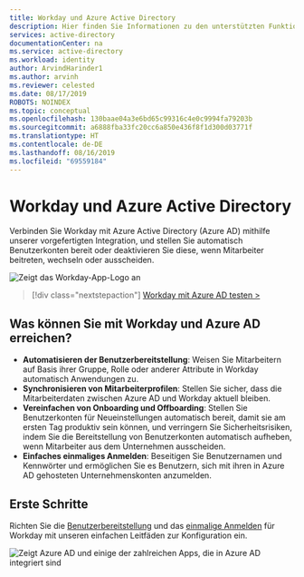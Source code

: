 ```yaml
---
title: Workday und Azure Active Directory
description: Hier finden Sie Informationen zu den unterstützten Funktionen und zu den ersten Schritten.
services: active-directory
documentationCenter: na
ms.service: active-directory
ms.workload: identity
author: ArvindHarinder1
ms.author: arvinh
ms.reviewer: celested
ms.date: 08/17/2019
ROBOTS: NOINDEX
ms.topic: conceptual
ms.openlocfilehash: 130baae04a3e6bd65c99316c4e0c9994fa79203b
ms.sourcegitcommit: a6888fba33fc20cc6a850e436f8f1d300d03771f
ms.translationtype: HT
ms.contentlocale: de-DE
ms.lasthandoff: 08/16/2019
ms.locfileid: "69559184"
---
```

# <a name="workday-and-azure-active-directory"></a>Workday und Azure Active Directory

Verbinden Sie Workday mit Azure Active Directory (Azure AD) mithilfe unserer vorgefertigten Integration, und stellen Sie automatisch Benutzerkonten bereit oder deaktivieren Sie diese, wenn Mitarbeiter beitreten, wechseln oder ausscheiden.

![Zeigt das Workday-App-Logo an](./media/workday.png)

> [!div class="nextstepaction"]
> [Workday mit Azure AD testen >](https://aka.ms/WorkdayTryItNow)

## <a name="what-can-you-do-with-workday-and-azure-ad"></a>Was können Sie mit Workday und Azure AD erreichen?

- **Automatisieren der Benutzerbereitstellung**: Weisen Sie Mitarbeitern auf Basis ihrer Gruppe, Rolle oder anderer Attribute in Workday automatisch Anwendungen zu.
- **Synchronisieren von Mitarbeiterprofilen**: Stellen Sie sicher, dass die Mitarbeiterdaten zwischen Azure AD und Workday aktuell bleiben.
- **Vereinfachen von Onboarding und Offboarding**: Stellen Sie Benutzerkonten für Neueinstellungen automatisch bereit, damit sie am ersten Tag produktiv sein können, und verringern Sie Sicherheitsrisiken, indem Sie die Bereitstellung von Benutzerkonten automatisch aufheben, wenn Mitarbeiter aus dem Unternehmen ausscheiden.
- **Einfaches einmaliges Anmelden**: Beseitigen Sie Benutzernamen und Kennwörter und ermöglichen Sie es Benutzern, sich mit ihren in Azure AD gehosteten Unternehmenskonten anzumelden.

## <a name="get-started"></a>Erste Schritte

Richten Sie die [Benutzerbereitstellung](https://aka.ms/WorkdayProvisioning) und das [einmalige Anmelden](https://aka.ms/WorkdaySSODoc) für Workday mit unseren einfachen Leitfäden zur Konfiguration ein.

![Zeigt Azure AD und einige der zahlreichen Apps, die in Azure AD integriert sind](./media/azure-ad-app-image.png)
